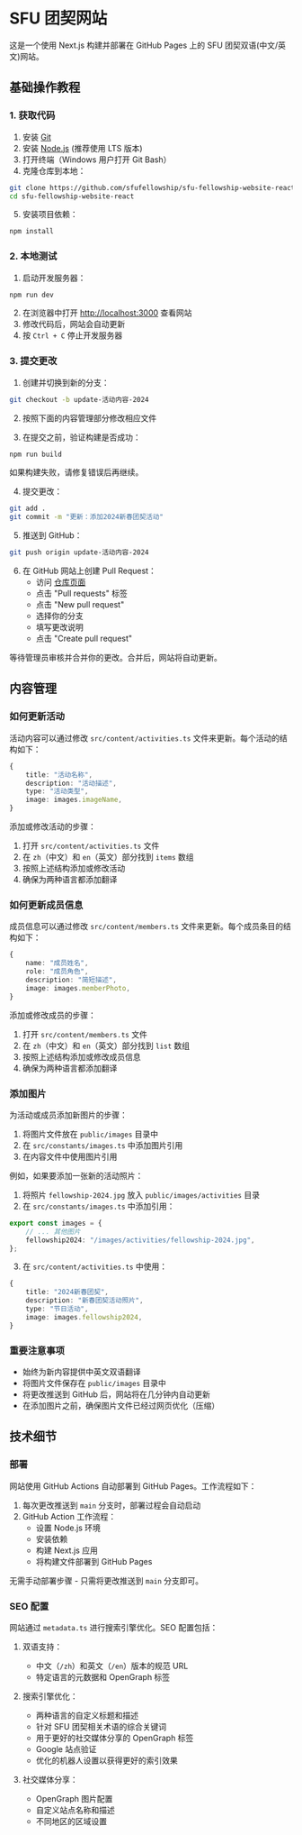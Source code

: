 # SFU 团契网站

这是一个使用 Next.js 构建并部署在 GitHub Pages 上的 SFU 团契双语(中文/英文)网站。

## 基础操作教程

### 1. 获取代码

1. 安装 [Git](https://git-scm.com/downloads)
2. 安装 [Node.js](https://nodejs.org/) (推荐使用 LTS 版本)
3. 打开终端（Windows 用户打开 Git Bash）
4. 克隆仓库到本地：

```bash
git clone https://github.com/sfufellowship/sfu-fellowship-website-react.git
cd sfu-fellowship-website-react
```

5. 安装项目依赖：

```bash
npm install
```

### 2. 本地测试

1. 启动开发服务器：

```bash
npm run dev
```

2. 在浏览器中打开 [http://localhost:3000](http://localhost:3000) 查看网站
3. 修改代码后，网站会自动更新
4. 按 `Ctrl + C` 停止开发服务器

### 3. 提交更改

1. 创建并切换到新的分支：

```bash
git checkout -b update-活动内容-2024
```

2. 按照下面的内容管理部分修改相应文件

3. 在提交之前，验证构建是否成功：

```bash
npm run build
```

如果构建失败，请修复错误后再继续。

4. 提交更改：

```bash
git add .
git commit -m "更新：添加2024新春团契活动"
```

5. 推送到 GitHub：

```bash
git push origin update-活动内容-2024
```

6. 在 GitHub 网站上创建 Pull Request：
    - 访问 [仓库页面](https://github.com/sfufellowship/sfu-fellowship-website-react)
    - 点击 "Pull requests" 标签
    - 点击 "New pull request"
    - 选择你的分支
    - 填写更改说明
    - 点击 "Create pull request"

等待管理员审核并合并你的更改。合并后，网站将自动更新。

## 内容管理

### 如何更新活动

活动内容可以通过修改 `src/content/activities.ts` 文件来更新。每个活动的结构如下：

```typescript
{
    title: "活动名称",
    description: "活动描述",
    type: "活动类型",
    image: images.imageName,
}
```

添加或修改活动的步骤：

1. 打开 `src/content/activities.ts` 文件
2. 在 `zh`（中文）和 `en`（英文）部分找到 `items` 数组
3. 按照上述结构添加或修改活动
4. 确保为两种语言都添加翻译

### 如何更新成员信息

成员信息可以通过修改 `src/content/members.ts` 文件来更新。每个成员条目的结构如下：

```typescript
{
    name: "成员姓名",
    role: "成员角色",
    description: "简短描述",
    image: images.memberPhoto,
}
```

添加或修改成员的步骤：

1. 打开 `src/content/members.ts` 文件
2. 在 `zh`（中文）和 `en`（英文）部分找到 `list` 数组
3. 按照上述结构添加或修改成员信息
4. 确保为两种语言都添加翻译

### 添加图片

为活动或成员添加新图片的步骤：

1. 将图片文件放在 `public/images` 目录中
2. 在 `src/constants/images.ts` 中添加图片引用
3. 在内容文件中使用图片引用

例如，如果要添加一张新的活动照片：

1. 将照片 `fellowship-2024.jpg` 放入 `public/images/activities` 目录
2. 在 `src/constants/images.ts` 中添加引用：

```typescript
export const images = {
    // ... 其他图片
    fellowship2024: "/images/activities/fellowship-2024.jpg",
};
```

3. 在 `src/content/activities.ts` 中使用：

```typescript
{
    title: "2024新春团契",
    description: "新春团契活动照片",
    type: "节日活动",
    image: images.fellowship2024,
}
```

### 重要注意事项

-   始终为新内容提供中英文双语翻译
-   将图片文件保存在 `public/images` 目录中
-   将更改推送到 GitHub 后，网站将在几分钟内自动更新
-   在添加图片之前，确保图片文件已经过网页优化（压缩）

## 技术细节

### 部署

网站使用 GitHub Actions 自动部署到 GitHub Pages。工作流程如下：

1. 每次更改推送到 `main` 分支时，部署过程会自动启动
2. GitHub Action 工作流程：
    - 设置 Node.js 环境
    - 安装依赖
    - 构建 Next.js 应用
    - 将构建文件部署到 GitHub Pages

无需手动部署步骤 - 只需将更改推送到 `main` 分支即可。

### SEO 配置

网站通过 `metadata.ts` 进行搜索引擎优化。SEO 配置包括：

1. 双语支持：

    - 中文（`/zh`）和英文（`/en`）版本的规范 URL
    - 特定语言的元数据和 OpenGraph 标签

2. 搜索引擎优化：

    - 两种语言的自定义标题和描述
    - 针对 SFU 团契相关术语的综合关键词
    - 用于更好的社交媒体分享的 OpenGraph 标签
    - Google 站点验证
    - 优化的机器人设置以获得更好的索引效果

3. 社交媒体分享：
    - OpenGraph 图片配置
    - 自定义站点名称和描述
    - 不同地区的区域设置
